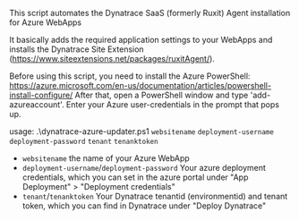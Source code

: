 This script automates the Dynatrace SaaS (formerly Ruxit) Agent installation for Azure WebApps

It basically adds the required application settings to your WebApps and installs the Dynatrace Site Extension (https://www.siteextensions.net/packages/ruxitAgent/).

Before using this script, you need to install the Azure PowerShell: https://azure.microsoft.com/en-us/documentation/articles/powershell-install-configure/
After that, open a PowerShell window and type 'add-azureaccount'. Enter your Azure user-credentials in the prompt that pops up.

usage:
.\dynatrace-azure-updater.ps1 `websitename` `deployment-username` `deployment-password` `tenant` `tenanktoken`

 * `websitename` the name of your Azure WebApp
 * `deployment-username`/`deployment-password` Your azure deployment credentials, which you can set in the azure portal under "App Deployment" > "Deployment credentials"
 * `tenant`/`tenanktoken` Your Dynatrace tenantid (environmentid) and tenant token, which you can find in Dynatrace under "Deploy Dynatrace"
